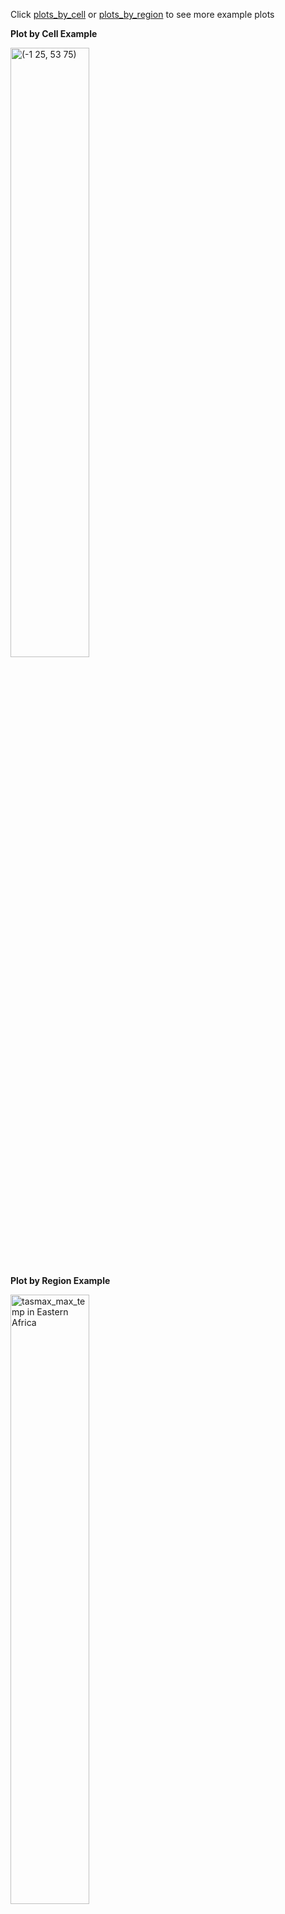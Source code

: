 Click [plots_by_cell](https://github.com/codeananda/geographic_data_analysis/tree/main/5_final_plots/plots_by_cell) or [plots_by_region](https://github.com/codeananda/geographic_data_analysis/tree/main/5_final_plots/plots_by_region) to see more example plots

**Plot by Cell Example**

<img src="https://user-images.githubusercontent.com/51246969/159714402-9627e044-459a-494c-b147-56e0b7b2661b.jpg" alt="(-1 25, 53 75)" style="width: 50%; height: 50%"/>

**Plot by Region Example**

<img src="https://user-images.githubusercontent.com/51246969/159716267-677968c4-cde6-4e01-b743-c26480ba2fb9.png" alt="tasmax_max_temp in Eastern Africa" style="width: 50%; height: 50%"/>
